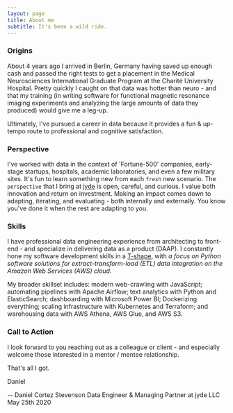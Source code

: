 ```yaml
---
layout: page
title: About me
subtitle: It's been a wild ride.
---
```


### Origins

About 4 years ago I arrived in Berlin, Germany having saved up enough cash and passed the right tests to get a placement in the Medical Neurosciences International Graduate Program at the Charité University Hospital. Pretty quickly I caught on that data was hotter than neuro - and that my training (in writing software for functional magnetic resonance imaging experiments and analyzing the large amounts of data they produced) would give me a leg-up. 

Ultimately, I've pursued a career in data because it provides a fun & up-tempo route to professional and cognitive satisfaction.

### Perspective

I've worked with data in the context of 'Fortune-500' companies, early-stage startups, hospitals, academic laboratories, and even a few military sites. It's fun to learn something new from each `fresh` new scenario. The `perspective` that I bring at [jyde](https://jyde.io) is open, careful, and curious. I value both innovation and return on investment. Making an impact comes down to adapting, iterating, and evaluating - both internally and externally. You know you've done it when the rest are adapting to you.

### Skills 

I have professional data engineering experience from architecting to front-end - and specialize in delivering data as a product (DAAP). I constantly hone my software development skills in a [T-shape](https://medium.com/quick-code/what-it-is-a-t-shaped-developer-and-why-you-should-be-one-e87293e4bb84), with *a focus on Python software solutions for extract-transform-load (ETL) data integration on the Amazon Web Services (AWS) cloud*.

My broader skillset includes: modern web-crawling with JavaScript; automating pipelines with Apache Airflow; text analytics with Python and ElasticSearch; dashboarding with Microsoft Power BI; Dockerizing everything; scaling infrastructure with Kubernetes and Terraform; and warehousing data with AWS Athena, AWS Glue, and AWS S3.


### Call to Action

I look forward to you reaching out as a colleague or client - and especially welcome those interested in a mentor / mentee relationship.

That's all I got.

Daniel

--
Daniel Cortez Stevenson
Data Engineer & Managing Partner at jyde LLC
May 25th 2020


